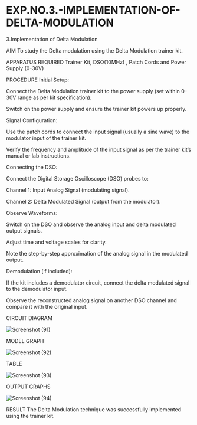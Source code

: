 # EXP.NO.3.-IMPLEMENTATION-OF-DELTA-MODULATION

3.Implementation of Delta Modulation

AIM
To study the Delta modulation using the Delta Modulation trainer kit.

APPARATUS REQUIRED
Trainer Kit, DSO(10MHz) , Patch Cords and Power Supply (0-30V)

PROCEDURE
Initial Setup:

Connect the Delta Modulation trainer kit to the power supply (set within 0–30V range as per kit specification).

Switch on the power supply and ensure the trainer kit powers up properly.

Signal Configuration:

Use the patch cords to connect the input signal (usually a sine wave) to the modulator input of the trainer kit.

Verify the frequency and amplitude of the input signal as per the trainer kit’s manual or lab instructions.

Connecting the DSO:

Connect the Digital Storage Oscilloscope (DSO) probes to:

Channel 1: Input Analog Signal (modulating signal).

Channel 2: Delta Modulated Signal (output from the modulator).

Observe Waveforms:

Switch on the DSO and observe the analog input and delta modulated output signals.

Adjust time and voltage scales for clarity.

Note the step-by-step approximation of the analog signal in the modulated output.

Demodulation (if included):

If the kit includes a demodulator circuit, connect the delta modulated signal to the demodulator input.

Observe the reconstructed analog signal on another DSO channel and compare it with the original input.

CIRCUIT DIAGRAM

![Screenshot (91)](https://github.com/user-attachments/assets/553f851e-256f-4e18-8978-c0d187e115d2)


MODEL GRAPH

![Screenshot (92)](https://github.com/user-attachments/assets/4cf7f1f7-6d36-4222-b944-535d0f3b6cd9)


TABLE

![Screenshot (93)](https://github.com/user-attachments/assets/3e119d25-ba32-427e-b067-f6074a804add)


OUTPUT GRAPHS

![Screenshot (94)](https://github.com/user-attachments/assets/dca71b75-8cdb-45ea-bdf8-9267b6853aa5)


RESULT
The Delta Modulation technique was successfully implemented using the trainer kit.

